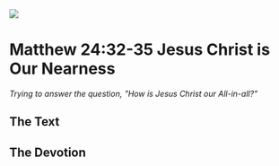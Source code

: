 <img class="intro-right" src="/images/art-matthew.jpg">

# Matthew 24:32-35 Jesus Christ is Our Nearness

*Trying to answer the question, "How is Jesus Christ our All-in-all?"*

## The Text

## The Devotion